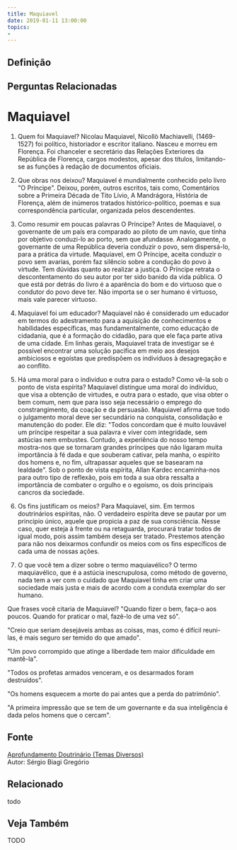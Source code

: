 ```yaml
---
title: Maquiavel
date: 2019-01-11 13:00:00
topics: 
- 
---
```


## Definição


## Perguntas Relacionadas

Maquiavel
=========

1. Quem foi Maquiavel?
Nicolau Maquiavel, Nicollò Machiavelli, (1469-1527) foi político,
historiador e escritor italiano. Nasceu e morreu em Florença. Foi
chanceler e secretário das Relações Exteriores da República de Florença,
cargos modestos, apesar dos títulos, limitando-se as funções à redação
de documentos oficiais.

2. Que obras nos deixou?
Maquiavel é mundialmente conhecido pelo livro "O Príncipe". Deixou,
porém, outros escritos, tais como, Comentários sobre a Primeira Década
de Tito Lívio, A Mandrágora, História de Florença, além de inúmeros
tratados histórico-político, poemas e sua correspondência particular,
organizada pelos descendentes.

3. Como resumir em poucas palavras O Príncipe?
Antes de Maquiavel, o governante de um país era comparado ao piloto de
um navio, que tinha por objetivo conduzi-lo ao porto, sem que afundasse.
Analogamente, o governante de uma República deveria conduzir o povo, sem
dispersá-lo, para a prática da virtude. Maquiavel, em O Príncipe,
aceita conduzir o povo sem avarias, porém faz silêncio sobre a condução
do povo à virtude. Tem dúvidas quanto ao realizar a justiça. O
Príncipe retrata o descontentamento do seu autor por ter sido banido da
vida pública. O que está por detrás do livro é a aparência do bom e do
virtuoso que o condutor do povo deve ter. Não importa se o ser humano é
virtuoso, mais vale parecer virtuoso.

4. Maquiavel foi um educador?
Maquiavel não é considerado um educador em termos do adestramento para a
aquisição de conhecimentos e habilidades específicas, mas
fundamentalmente, como educação de cidadania, que é a formação do
cidadão, para que ele faça parte ativa de uma cidade. Em linhas gerais,
Maquiavel trata de investigar se é possível encontrar uma solução
pacifica em meio aos desejos ambiciosos e egoístas que predispõem os
indivíduos à desagregação e ao conflito.

5. Há uma moral para o individuo e outra para o estado? Como vê-la sob o
ponto de vista espírita?
Maquiavel distingue uma moral do indivíduo, que visa a obtenção de
virtudes, e outra para o estado, que visa obter o bem comum, nem que
para isso seja necessário o emprego do constrangimento, da coação e da
persuasão. Maquiavel afirma que todo o julgamento moral deve ser
secundário na conquista, consolidação e manutenção do poder. Ele diz:
"Todos concordam que é muito louvável um príncipe respeitar a sua
palavra e viver com integridade, sem astúcias nem embustes. Contudo, a
experiência do nosso tempo mostra-nos que se tornaram grandes príncipes
que não ligaram muita importância à fé dada e que souberam cativar, pela
manha, o espírito dos homens e, no fim, ultrapassar aqueles que se
basearam na lealdade". Sob o ponto de vista espírita, Allan Kardec
encaminha-nos para outro tipo de reflexão, pois em toda a sua obra
ressalta a importância de combater o orgulho e o egoísmo, os dois
principais cancros da sociedade.

6. Os fins justificam os meios?
Para Maquiavel, sim. Em termos doutrinários espíritas, não. O verdadeiro
espírita deve se pautar por um principio único, aquele que propicia a
paz de sua consciência. Nesse caso, quer esteja à frente ou na
retaguarda, procurará tratar todos de igual modo, pois assim também
deseja ser tratado. Prestemos atenção para não nos deixarmos confundir
os meios com os fins específicos de cada uma de nossas ações.

7. O que você tem a dizer sobre o termo maquiavélico?
O termo maquiavélico, que é a astúcia inescrupulosa, como método de
governo, nada tem a ver com o cuidado que Maquiavel tinha em criar uma
sociedade mais justa e mais de acordo com a conduta exemplar do ser
humano.

Que frases você citaria de Maquiavel?
"Quando fizer o bem, faça-o aos poucos. Quando for praticar o mal,
fazê-lo de uma vez só".

"Creio que seriam desejáveis ambas as coisas, mas, como é difícil
reuni-las, é mais seguro ser temido do que amado".

"Um povo corrompido que atinge a liberdade tem maior dificuldade em
mantê-la".

"Todos os profetas armados venceram, e os desarmados foram destruídos".

"Os homens esquecem a morte do pai antes que a perda do patrimônio".

"A primeira impressão que se tem de um governante e da sua inteligência
é dada pelos homens que o cercam".





## Fonte
[Aprofundamento Doutrinário (Temas Diversos)](https://sites.google.com/view/aprofundamentodoutrinario/maquiavel)  
Autor: Sérgio Biagi Gregório



## Relacionado
todo

## Veja Também
TODO


